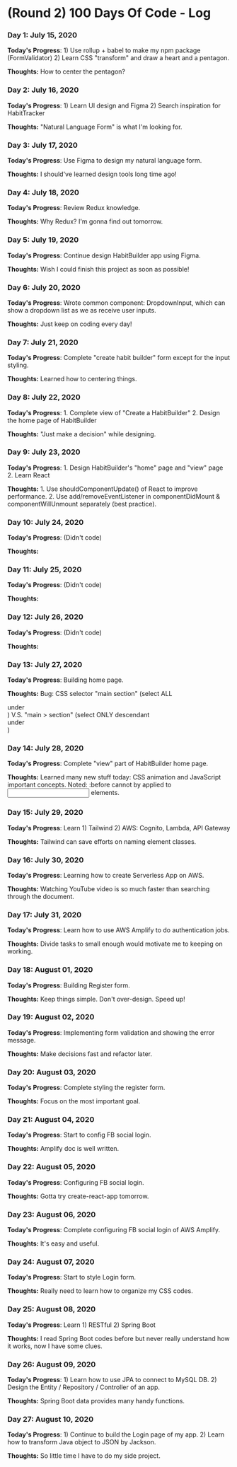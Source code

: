 # (Round 2) 100 Days Of Code - Log

### Day 1: July 15, 2020

**Today's Progress**: 1) Use rollup + babel to make my npm package (FormValidator) 2) Learn CSS "transform" and draw a heart and a pentagon.

**Thoughts:** How to center the pentagon?

### Day 2: July 16, 2020

**Today's Progress**: 1) Learn UI design and Figma 2) Search inspiration for HabitTracker

**Thoughts:** "Natural Language Form" is what I'm looking for.

### Day 3: July 17, 2020

**Today's Progress**: Use Figma to design my natural language form.

**Thoughts:** I should've learned design tools long time ago!

### Day 4: July 18, 2020

**Today's Progress**: Review Redux knowledge.

**Thoughts:** Why Redux? I'm gonna find out tomorrow.

### Day 5: July 19, 2020

**Today's Progress**: Continue design HabitBuilder app using Figma.

**Thoughts:** Wish I could finish this project as soon as possible!

### Day 6: July 20, 2020

**Today's Progress**: Wrote common component: DropdownInput, which can show a dropdown list as we as receive user inputs.

**Thoughts:** Just keep on coding every day!

### Day 7: July 21, 2020

**Today's Progress**: Complete "create habit builder" form except for the input styling.

**Thoughts:** Learned how to centering things.

### Day 8: July 22, 2020

**Today's Progress**: 1. Complete view of "Create a HabitBuilder" 2. Design the home page of HabitBuilder

**Thoughts:** "Just make a decision" while designing.

### Day 9: July 23, 2020

**Today's Progress**: 1. Design HabitBuilder's "home" page and "view" page 2. Learn React

**Thoughts:** 1. Use shouldComponentUpdate() of React to improve performance. 2. Use add/removeEventListener in componentDidMount & componentWillUnmount separately (best practice).

### Day 10: July 24, 2020

**Today's Progress**: (Didn't code)

**Thoughts:**

### Day 11: July 25, 2020

**Today's Progress**: (Didn't code)

**Thoughts:**

### Day 12: July 26, 2020

**Today's Progress**: (Didn't code)

**Thoughts:**

### Day 13: July 27, 2020

**Today's Progress**: Building home page.

**Thoughts:** Bug: CSS selector "main section" (select ALL <section> under <main>) V.S. "main > section" (select ONLY descendant <section> under <main>)
  
### Day 14: July 28, 2020

**Today's Progress**: Complete "view" part of HabitBuilder home page.

**Thoughts:** Learned many new stuff today: CSS animation and JavaScript important concepts. Noted: :before cannot by applied to <input> elements.

### Day 15: July 29, 2020

**Today's Progress**: Learn 1) Tailwind 2) AWS: Cognito, Lambda, API Gateway

**Thoughts:** Tailwind can save efforts on naming element classes.

### Day 16: July 30, 2020

**Today's Progress**: Learning how to create Serverless App on AWS.

**Thoughts:** Watching YouTube video is so much faster than searching through the document.

### Day 17: July 31, 2020

**Today's Progress**: Learn how to use AWS Amplify to do authentication jobs.

**Thoughts:** Divide tasks to small enough would motivate me to keeping on working.

### Day 18: August 01, 2020

**Today's Progress**: Building Register form.

**Thoughts:** Keep things simple. Don't over-design. Speed up!

### Day 19: August 02, 2020

**Today's Progress**: Implementing form validation and showing the error message.

**Thoughts:** Make decisions fast and refactor later.

### Day 20: August 03, 2020

**Today's Progress**: Complete styling the register form.

**Thoughts:** Focus on the most important goal.

### Day 21: August 04, 2020

**Today's Progress**: Start to config FB social login.

**Thoughts:** Amplify doc is well written.

### Day 22: August 05, 2020

**Today's Progress**: Configuring FB social login.

**Thoughts:** Gotta try create-react-app tomorrow.

### Day 23: August 06, 2020

**Today's Progress**: Complete configuring FB social login of AWS Amplify.

**Thoughts:** It's easy and useful.

### Day 24: August 07, 2020

**Today's Progress**: Start to style Login form.

**Thoughts:** Really need to learn how to organize my CSS codes.

### Day 25: August 08, 2020

**Today's Progress**: Learn 1) RESTful 2) Spring Boot

**Thoughts:** I read Spring Boot codes before but never really understand how it works, now I have some clues.

### Day 26: August 09, 2020

**Today's Progress**: 1) Learn how to use JPA to connect to MySQL DB. 2) Design the Entity / Repository / Controller of an app.

**Thoughts:** Spring Boot data provides many handy functions.

### Day 27: August 10, 2020

**Today's Progress**: 1) Continue to build the Login page of my app. 2) Learn how to transform Java object to JSON by Jackson.

**Thoughts:** So little time I have to do my side project.
